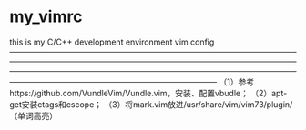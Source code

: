 # my_vimrc
this is my C/C++ development environment vim config
——————————————————————————————————————————————————————————————————————————————————————————————————————————————————————————————————————
（1）参考https://github.com/VundleVim/Vundle.vim，安装、配置vbudle；
（2）apt-get安装ctags和cscope；
（3）将mark.vim放进/usr/share/vim/vim73/plugin/（单词高亮）
